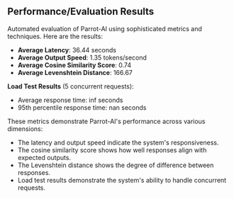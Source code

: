 
## Performance/Evaluation Results

Automated evaluation of Parrot-AI using sophisticated metrics and techniques.
Here are the results:

- **Average Latency**: 36.44 seconds
- **Average Output Speed**: 1.35 tokens/second
- **Average Cosine Similarity Score**: 0.74
- **Average Levenshtein Distance**: 166.67

**Load Test Results** (5 concurrent requests):
- Average response time: inf seconds
- 95th percentile response time: nan seconds

These metrics demonstrate Parrot-AI's performance across various dimensions:
- The latency and output speed indicate the system's responsiveness.
- The cosine similarity score shows how well responses align with expected outputs.
- The Levenshtein distance shows the degree of difference between responses.
- Load test results demonstrate the system's ability to handle concurrent requests.
